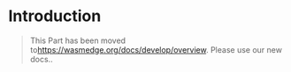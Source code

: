 # Introduction

> This Part has been moved to<https://wasmedge.org/docs/develop/overview>. Please use our new docs..

